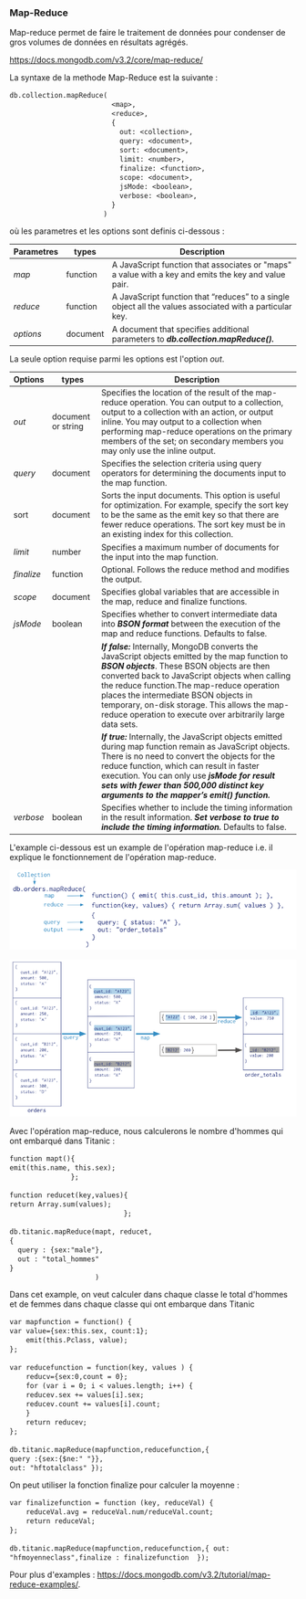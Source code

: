 ### Map-Reduce ###
Map-reduce permet de faire le traitement de données pour condenser de gros volumes de données en résultats agrégés.

https://docs.mongodb.com/v3.2/core/map-reduce/

La syntaxe de la methode Map-Reduce est la suivante :

```
db.collection.mapReduce(
                         <map>,
                         <reduce>,
                         {
                           out: <collection>,
                           query: <document>,
                           sort: <document>,
                           limit: <number>,
                           finalize: <function>,
                           scope: <document>,
                           jsMode: <boolean>,
                           verbose: <boolean>,
                         }
                       )
```
où les parametres et les options sont definis ci-dessous :

| Parametres | types | Description |
| --- | --- | --- |
| *map* | function | A JavaScript function that associates or "maps" a value with a key and emits the key and value pair. |
| *reduce* | function | A JavaScript function that “reduces” to a single object all the values associated with a particular key. |
| *options* | document | A document that specifies additional parameters to ***db.collection.mapReduce().*** |

La seule option requise parmi les options est l'option *out*.

| Options | types | Description |
| --- | --- | --- |
| *out* | document or string | Specifies the location of the result of the map-reduce operation. You can output to a collection, output to a collection with an action, or output inline. You may output to a collection when performing map-reduce operations on the primary members of the set; on secondary members you may only use the inline output.|
| *query*	| document	| Specifies the selection criteria using query operators for determining the documents input to the map function.|
| sort	| document |	Sorts the input documents. This option is useful for optimization. For example, specify the sort key to be the same as the emit key so that there are fewer reduce operations. The sort key must be in an existing index for this collection.
| *limit*	| number |	Specifies a maximum number of documents for the input into the map function.|
| *finalize* |	function	| Optional. Follows the reduce method and modifies the output.|
| *scope*	| document|	Specifies global variables that are accessible in the map, reduce and finalize functions.|
| *jsMode* |	boolean	| Specifies whether to convert intermediate data into ***BSON format*** between the execution of the map and reduce functions. Defaults to false.|
|   |   | ***If false:*** Internally, MongoDB converts the JavaScript objects emitted by the map function to ***BSON objects***. These BSON objects are then converted back to JavaScript objects when calling the reduce function.The map-reduce operation places the intermediate BSON objects in temporary, on-disk storage. This allows the map-reduce operation to execute over arbitrarily large data sets.|
|   |    | ***If true:*** Internally, the JavaScript objects emitted during map function remain as JavaScript objects. There is no need to convert the objects for the reduce function, which can result in faster execution. You can only use ***jsMode for result sets with fewer than 500,000 distinct key arguments to the mapper’s emit() function.***|
| *verbose*	| boolean	| Specifies whether to include the timing information in the result information. ***Set verbose to true to include the timing information.*** Defaults to false.|


L'example ci-dessous est un example de l'opération map-reduce i.e. il explique le fonctionnement de l'opération map-reduce.

![alt tag](https://github.com/CollegeBoreal/INF1069-201-18H-02/blob/master/Semaine07/mapreduceexample1.PNG)

![alt tag](https://github.com/CollegeBoreal/INF1069-201-18H-02/blob/master/Semaine07/mapreduceexample2.PNG)

Avec l'opération map-reduce, nous calculerons le nombre d'hommes qui ont embarqué dans Titanic :

```
function mapt(){
emit(this.name, this.sex);
               };

function reducet(key,values){
return Array.sum(values);
                            };

db.titanic.mapReduce(mapt, reducet,
{ 
  query : {sex:"male"},
  out : "total_hommes"
}
                     )
```

Dans cet example, on veut calculer dans chaque classe le total d'hommes et de femmes dans chaque classe qui ont embarque dans Titanic

```
var mapfunction = function() {
var value={sex:this.sex, count:1};
	emit(this.Pclass, value);
};

var reducefunction = function(key, values ) {
	reducv={sex:0,count = 0};
	for (var i = 0; i < values.length; i++) {
	reducev.sex += values[i].sex;
	reducev.count += values[i].count;
	}
	return reducev;
};

db.titanic.mapReduce(mapfunction,reducefunction,{ 
query :{sex:{$ne:" "}},
out: "hftotalclass" });
```
On peut utiliser la fonction finalize pour calculer la moyenne :

```
var finalizefunction = function (key, reduceVal) {
	reduceVal.avg = reduceVal.num/reduceVal.count;
	return reduceVal;
};

db.titanic.mapReduce(mapfunction,reducefunction,{ out: "hfmoyenneclass",finalize : finalizefunction  });
```

Pour plus d'examples : https://docs.mongodb.com/v3.2/tutorial/map-reduce-examples/.
